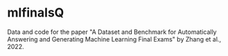 # mlfinalsQ
Data and code for the paper "A Dataset and Benchmark for Automatically Answering and Generating Machine Learning Final Exams" by Zhang et al., 2022.
